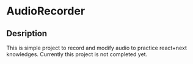 # AudioRecorder
## Desription
This is simple project to record and modify audio to practice react+next knowledges. Currently this project is not completed yet.